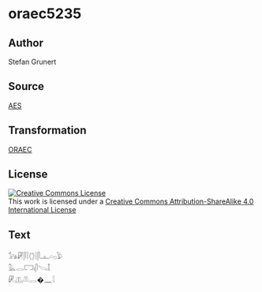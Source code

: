 # oraec5235

## Author

Stefan Grunert

## Source

[AES](https://github.com/simondschweitzer/aes)

## Transformation

[ORAEC](https://oraec.github.io/)

## License

<a rel="license" href="http://creativecommons.org/licenses/by-sa/4.0/"><img alt="Creative Commons License" style="border-width:0" src="https://i.creativecommons.org/l/by-sa/4.0/88x31.png" /></a><br />This work is licensed under a <a rel="license" href="http://creativecommons.org/licenses/by-sa/4.0/">Creative Commons Attribution-ShareAlike 4.0 International License</a>

## Text

𓃥𓏞𓋴𓌉𓂘𓍛𓋴𓊵𓏏𓊪𓅱<br>
𓅓𓂋𓉐𓏤𓋴𓌫𓄤<br>
𓏞𓊚𓌨𓂋�𓈖𓇋<br>

